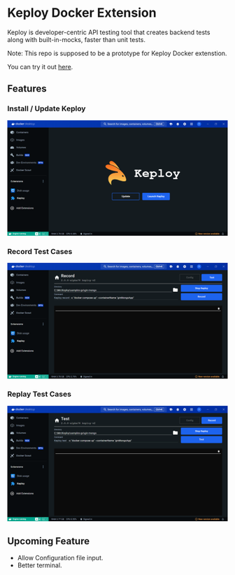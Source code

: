 # Keploy Docker Extension

Keploy is developer-centric API testing tool that creates backend tests along with built-in-mocks, faster than unit tests. 

Note: This repo is supposed to be a prototype for Keploy Docker extenstion.

You can try it out [here](https://open.docker.com/extensions/marketplace?extensionId=yaxhveer/keploy).

## Features

### Install / Update Keploy
![update](./images/welcome-dark.png)

### Record Test Cases
![record](./images/record-dark.png)

### Replay Test Cases
![test](./images/test-dark.png)

## Upcoming Feature

- Allow Configuration file input.
- Better terminal.  